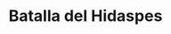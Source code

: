 ﻿---
title: "Batalla del Hidaspes"
permalink: periodes_158.html
layout: periode
dataInici: -326
sidebar: periodes
pares:
  - id: 38
    title: "Alejandro Magno"
    dataInici: "(-336)"
    dataFi: "(-323)"

fills:
jocsPrincipals:
jocsEscenaris:
jocsEpoca:
  - title: "Lost Battles"
    bggId: 83325
    escenari: "Hydaspes"

  - title: "The Great Battles of Alexander: Macedonian Art of War"
    bggId: 176596
    escenari: "Hydaspes"

  - title: "Table Battles: Age of Alexander"
    bggId: 251554
    escenari: "Hydaspes"

  - title: "Ancient Battles Deluxe Expansion Kit 1: Elephants at War"
    bggId: 37563
    escenari: "Hydaspes"

  - title: "The Great Battles of Alexander: Deluxe Edition"
    bggId: 11057
    escenari: "Hydaspes"

jocsEpocaEscenaris:
---
